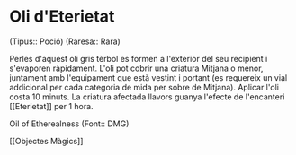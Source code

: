 # Oli d'Eterietat

(Tipus:: Poció) (Raresa:: Rara)

Perles d'aquest oli gris tèrbol es formen a l'exterior del seu recipient i s'evaporen ràpidament. L'oli pot cobrir una criatura Mitjana o menor, juntament amb l'equipament que està vestint i portant (es requereix un vial addicional per cada categoria de mida per sobre de Mitjana). Aplicar l'oli costa 10 minuts. La criatura afectada llavors guanya l'efecte de l'encanteri [[Eterietat]] per 1 hora.

Oil of Etherealness (Font:: DMG)

[[Objectes Màgics]]